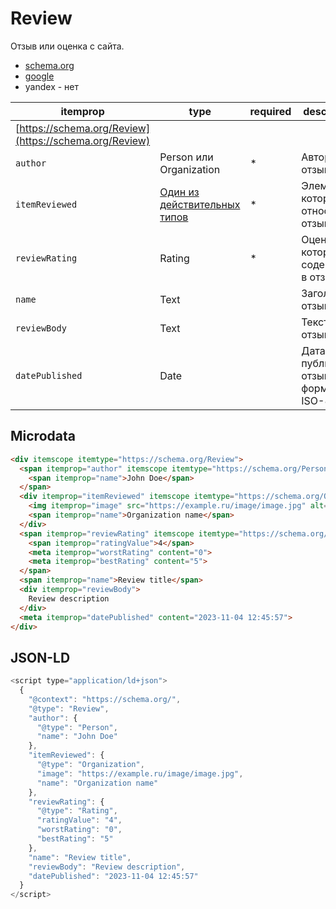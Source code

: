 # Review

Отзыв или оценка с сайта.

- [schema.org](https://schema.org/Review)
- [google](https://developers.google.com/search/docs/appearance/structured-data/review-snippet)
- yandex - нет

|itemprop| type                                                                                                                                        | required |description|
| -- |---------------------------------------------------------------------------------------------------------------------------------------------|----------| -- |
|[https://schema.org/Review](https://schema.org/Review)|                                                                                                                                             |          ||
|`author`| Person или Organization                                                                                                                     | *        |Автор отзыва|
|`itemReviewed`| [Один из действительных типов](https://developers.google.com/search/docs/appearance/structured-data/review-snippet?hl=ru#review-properties) | *        |Элемент, к которому относятся отзывы|
|`reviewRating`| Rating                                                                                                                                      | *        |Оценка, которая содержится в отзыве|
|`name`| Text                                                                                                                                        |          |Заголовок отзыва|
|`reviewBody`| Text                                                                                                                                        |          |Текст отзыва|
|`datePublished`| Date                                                                                                                                        |          |Дата публикации отзыва в формате ISO-8601|

## Microdata

```html
<div itemscope itemtype="https://schema.org/Review">
  <span itemprop="author" itemscope itemtype="https://schema.org/Person">
    <span itemprop="name">John Doe</span>
  </span>
  <div itemprop="itemReviewed" itemscope itemtype="https://schema.org/Organization">
    <img itemprop="image" src="https://example.ru/image/image.jpg" alt="Image alt"/>
    <span itemprop="name">Organization name</span>
  </div>
  <span itemprop="reviewRating" itemscope itemtype="https://schema.org/Rating">
    <span itemprop="ratingValue">4</span>
    <meta itemprop="worstRating" content="0">
    <meta itemprop="bestRating" content="5">
  </span>
  <span itemprop="name">Review title</span>
  <div itemprop="reviewBody">
    Review description
  </div>
  <meta itemprop="datePublished" content="2023-11-04 12:45:57">
</div>
```

## JSON-LD
```javascript
<script type="application/ld+json">
  {
    "@context": "https://schema.org/",
    "@type": "Review",
    "author": {
      "@type": "Person",
      "name": "John Doe"
    },
    "itemReviewed": {
      "@type": "Organization",
      "image": "https://example.ru/image/image.jpg",
      "name": "Organization name"
    },
    "reviewRating": {
      "@type": "Rating",
      "ratingValue": "4",
      "worstRating": "0",
      "bestRating": "5"
    },
    "name": "Review title",
    "reviewBody": "Review description",
    "datePublished": "2023-11-04 12:45:57"
  }
</script>
```